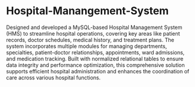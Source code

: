 # Hospital-Manangement-System
Designed and developed a MySQL-based Hospital Management System (HMS) to streamline hospital operations, covering key areas like patient records, doctor schedules, medical history, and treatment plans.
The system incorporates multiple modules for managing departments, specialties, patient-doctor relationships, appointments, ward admissions, and medication tracking.
Built with normalized relational tables to ensure data integrity and performance optimization, this comprehensive solution supports efficient hospital administration and enhances the coordination of care across various hospital functions.
